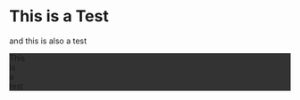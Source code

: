 <html>
<head>
<style>
    ul {
    list-style-type: none;
    margin: 0;
    padding: 0;
    overflow: hidden;
    background-color: #333333;
    }

    li {
    float: left;
    }

    li a {
    display: block;
    color: white;
    text-align: center;
    padding: 16px;
    text-decoration: none;
    }

    li a:hover {
    background-color: #111111;
    }
</style>
<h1>This is a Test</h1>
<p>and this is also a test</p>
<ul>
    <li>This</li>
    <li>is</li>
    <li>a</li>
    <li>test</li>
</ul>


</html>

